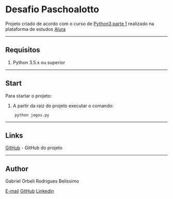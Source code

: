 # Desafio Paschoalotto
Projeto criado de acordo com o curso de [Python3 parte 1](https://cursos.alura.com.br/course/python-3-introducao-a-nova-versao-da-linguagem) realizado na plataforma de estudos [Alura](https://www.alura.com.br/)

---
## Requisitos
1) Python 3.5.x ou superior

---
## Start
Para startar o projeto:
1) A partir da raiz do projeto executar o comando: 
```
    python jogos.py
```

---
## Links
[GitHub](https://github.com/Orbeli/curso-python3-parte1) - GitHub do projeto  

---
## Author
Gabriel Orbeli Rodrigues Belíssimo

[E-mail](mailto:gabriel.orbeli@gmail.com)
[GitHub](https://github.com/Orbeli)
[Linkedin](https://www.linkedin.com/in/gabriel-orbeli-436815171/)